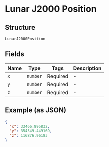 
# Lunar J2000 Position

## Structure

`LunarJ2000Position`

## Fields

| Name | Type | Tags | Description |
|  --- | --- | --- | --- |
| `x` | `number` | Required | - |
| `y` | `number` | Required | - |
| `z` | `number` | Required | - |

## Example (as JSON)

```json
{
  "x": 33466.895832,
  "y": 354549.449169,
  "z": 116876.96183
}
```

